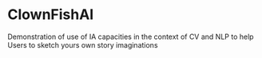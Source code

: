 # ClownFishAI
Demonstration of use of IA capacities in the context of CV and NLP to help Users to sketch yours own story imaginations

